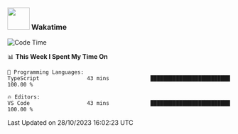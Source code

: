 ### <img src="https://media.giphy.com/media/VgCDAzcKvsR6OM0uWg/giphy.gif" width="50"> Wakatime

  <!--START_SECTION:waka-->
![Code Time](http://img.shields.io/badge/Code%20Time-1%2C452%20hrs%2031%20mins-blue)

📊 **This Week I Spent My Time On** 

```text
💬 Programming Languages: 
TypeScript               43 mins             █████████████████████████   100.00 % 

🔥 Editors: 
VS Code                  43 mins             █████████████████████████   100.00 % 
```


 Last Updated on 28/10/2023 16:02:23 UTC
<!--END_SECTION:waka-->
